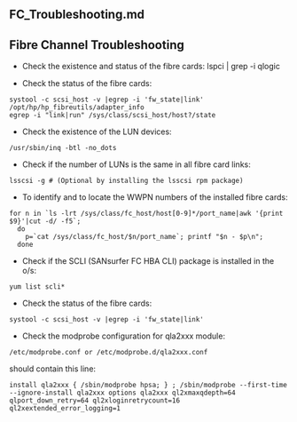 
##	FC_Troubleshooting.md
##	Fibre Channel Troubleshooting

*  Check the existence and status of the fibre cards: lspci | grep -i qlogic

*  Check the status of the fibre cards:

```
systool -c scsi_host -v |egrep -i 'fw_state|link'
/opt/hp/hp_fibreutils/adapter_info
egrep -i "link|run" /sys/class/scsi_host/host?/state
```

*  Check the existence of the LUN devices:

```
/usr/sbin/inq -btl -no_dots
```

*  Check if the number of LUNs is the same in all fibre card links:

```
lsscsi -g #	(Optional by installing the lsscsi rpm package)
```

*  To identify and to locate the WWPN numbers of the installed fibre cards:

```
for n in `ls -lrt /sys/class/fc_host/host[0-9]*/port_name|awk '{print $9}'|cut -d/ -f5`;
  do
    p=`cat /sys/class/fc_host/$n/port_name`; printf "$n - $p\n";
  done
```

*  Check if the SCLI (SANsurfer FC HBA CLI) package is installed in the o/s:

```
yum list scli*
```

*  Check the status of the fibre cards:

```
systool -c scsi_host -v |egrep -i 'fw_state|link'
```

*  Check the modprobe configuration for qla2xxx module:

```
/etc/modprobe.conf or /etc/modprobe.d/qla2xxx.conf
```

should contain this line:

```
install qla2xxx { /sbin/modprobe hpsa; } ; /sbin/modprobe --first-time --ignore-install qla2xxx options qla2xxx ql2xmaxqdepth=64 qlport_down_retry=64 ql2xloginretrycount=16 ql2xextended_error_logging=1
```
[//]: # ( vim: set ai noet nu sts=4 sw=4 ts=4 tw=78 filetype=markdown :)
